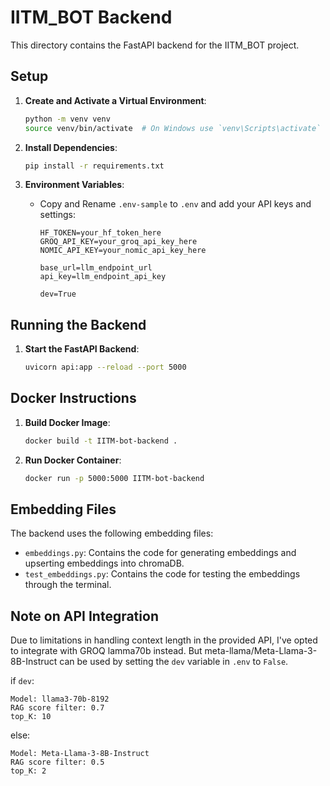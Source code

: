 # IITM_BOT Backend

This directory contains the FastAPI backend for the IITM_BOT project.

## Setup

1. **Create and Activate a Virtual Environment**:
    ```bash
    python -m venv venv
    source venv/bin/activate  # On Windows use `venv\Scripts\activate`
    ```

2. **Install Dependencies**:
    ```bash
    pip install -r requirements.txt
    ```

3. **Environment Variables**:
    - Copy and Rename `.env-sample` to `.env` and add your API keys and settings:
      ```env
      HF_TOKEN=your_hf_token_here
      GROQ_API_KEY=your_groq_api_key_here
      NOMIC_API_KEY=your_nomic_api_key_here

      base_url=llm_endpoint_url
      api_key=llm_endpoint_api_key

      dev=True
      ```

## Running the Backend

1. **Start the FastAPI Backend**:
    ```bash
    uvicorn api:app --reload --port 5000
    ```

## Docker Instructions

1. **Build Docker Image**:
    ```bash
    docker build -t IITM-bot-backend .
    ```

2. **Run Docker Container**:
    ```bash
    docker run -p 5000:5000 IITM-bot-backend
    ```

## Embedding Files

The backend uses the following embedding files:
- `embeddings.py`: Contains the code for generating embeddings and upserting embeddings into chromaDB.
- `test_embeddings.py`: Contains the code for testing the embeddings through the terminal.

## Note on API Integration

Due to limitations in handling context length in the provided API, I've opted to integrate with GROQ lamma70b instead. But meta-llama/Meta-Llama-3-8B-Instruct can be used by setting the `dev` variable in `.env` to `False`.

if `dev`:

    Model: llama3-70b-8192
    RAG score filter: 0.7
    top_K: 10

else:

    Model: Meta-Llama-3-8B-Instruct
    RAG score filter: 0.5
    top_K: 2
